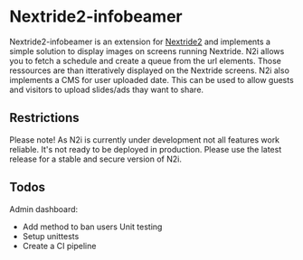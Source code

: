 # Nextride2-infobeamer
Nextride2-infobeamer is an extension for [Nextride2](https://github.com/HackerspaceBielefeld/Nextride2) and implements a simple solution to display images on screens running Nextride.
N2i allows you to fetch a schedule and create a queue from the url elements. Those ressources are than itteratively displayed on the Nextride screens.
N2i also implements a CMS for user uploaded date. This can be used to allow guests and visitors to upload slides/ads thay want to share.

## Restrictions
Please note! As N2i is currently under development not all features work reliable. It's not ready to be deployed in production.
Please use the latest release for a stable and secure version of N2i.

## Todos
Admin dashboard:
* Add method to ban users
Unit testing
* Setup unittests
* Create a CI pipeline